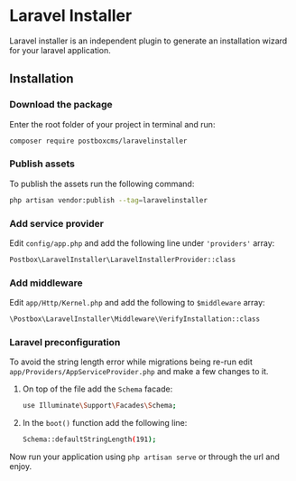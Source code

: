 # Laravel Installer
Laravel installer is an independent plugin to generate an installation wizard for your laravel application.

## Installation

### Download the package
Enter the root folder of your project in terminal and run:
```bash
composer require postboxcms/laravelinstaller
````
### Publish assets
To publish the assets run the following command:
```bash
php artisan vendor:publish --tag=laravelinstaller
````
### Add service provider
Edit ```config/app.php``` and add the following line under ````'providers'```` array:
```bash
Postbox\LaravelInstaller\LaravelInstallerProvider::class
````
### Add middleware
Edit ```app/Http/Kernel.php``` and add the following to ````$middleware```` array:
```bash
\Postbox\LaravelInstaller\Middleware\VerifyInstallation::class
````
### Laravel preconfiguration
To avoid the string length error while migrations being re-run edit ````app/Providers/AppServiceProvider.php```` and make a few changes to it.

1. On top of the file add the ```Schema``` facade:
    ```bash
    use Illuminate\Support\Facades\Schema;
    ````
2. In the ````boot()```` function add the following line:
    ```bash
    Schema::defaultStringLength(191); 
    ````
Now run your application using ````php artisan serve```` or through the url and enjoy.
